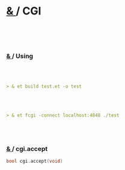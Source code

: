 # [ & ](#) / CGI

<br>
<br>
<br>

### [ & ](#) / Using

<br>
<br>

```markdown
> & et build test.et -o test
```

<br>
<br>

```markdown
> & et fcgi -connect localhost:4848 ./test
```

<br>
<br>

### [ & ](#) / cgi.accept

```c
bool cgi.accept(void)
```

<br>
<br>
